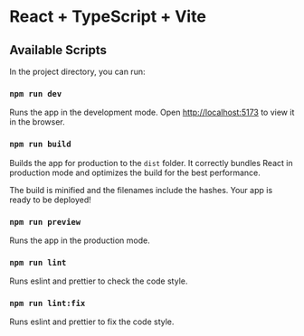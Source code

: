 # React + TypeScript + Vite

## Available Scripts

In the project directory, you can run:

### `npm run dev`

Runs the app in the development mode.
Open [http://localhost:5173](http://localhost:5173) to view it in the browser.

### `npm run build`

Builds the app for production to the `dist` folder.
It correctly bundles React in production mode and optimizes the build for the best performance.

The build is minified and the filenames include the hashes.
Your app is ready to be deployed!

### `npm run preview`

Runs the app in the production mode.

### `npm run lint`

Runs eslint and prettier to check the code style.

### `npm run lint:fix`

Runs eslint and prettier to fix the code style.
